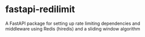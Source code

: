 # fastapi-redilimit
A FastAPI package for setting up rate limiting dependencies and middleware using Redis (hiredis) and a sliding window algorithm 
